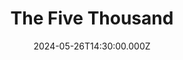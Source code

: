 ---
video:
  type: vimeo
  id: 950854430
speaker:
  permalink: kelvin-nygren
  name: Kelvin Nygren
title: 2. The Five Thousand
image: https://i.imgur.com/ARt1aET.png
date: 2024-05-26T14:30:00.000Z
series: "messengers"
---